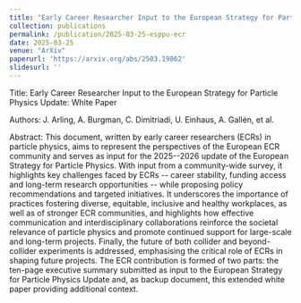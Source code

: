 ```yaml
---
title: "Early Career Researcher Input to the European Strategy for Particle Physics Update: White Paper"
collection: publications
permalink: /publication/2025-03-25-esppu-ecr
date: 2025-03-25
venue: "ArXiv"
paperurl: 'https://arxiv.org/abs/2503.19862'
slidesurl: ''
---
```


Title: Early Career Researcher Input to the European Strategy for Particle Physics Update: White Paper

Authors: J. Arling, A. Burgman, C. Dimitriadi, U. Einhaus, A. Gallén, et al.

Abstract: This document, written by early career researchers (ECRs) in particle physics, aims to represent the perspectives of the European ECR community and serves as input for the 2025--2026 update of the European Strategy for Particle Physics. With input from a community-wide survey, it highlights key challenges faced by ECRs -- career stability, funding access and long-term research opportunities -- while proposing policy recommendations and targeted initiatives. It underscores the importance of practices fostering diverse, equitable, inclusive and healthy workplaces, as well as of stronger ECR communities, and highlights how effective communication and interdisciplinary collaborations reinforce the societal relevance of particle physics and promote continued support for large-scale and long-term projects. Finally, the future of both collider and beyond-collider experiments is addressed, emphasising the critical role of ECRs in shaping future projects. The ECR contribution is formed of two parts: the ten-page executive summary submitted as input to the European Strategy for Particle Physics Update and, as backup document, this extended white paper providing additional context.

